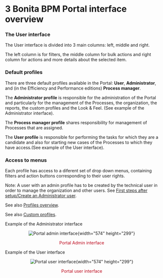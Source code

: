
3 Bonita BPM Portal interface overview
======================================

### The User interface

The User interface is divided into 3 main columns: left, middle and right.

The left column is for filters, the middle column for bulk actions and right column for actions and more details about the selected item.

### Default profiles

There are three default profiles available in the Portal: **User**, **Administrator**, and (in the Efficiency and Performance editions) **Process manager**.

The **Administrator profile** is responsible for the administration of the Portal and particularly for the management of the Processes, the organization, the reports, the custom profiles and the Look & Feel.
(See example of the Administrator interface).

The **Process manager profile** shares responsibility for management of Processes that are assigned.

The **User profile** is responsible for performing the tasks for which they are a candidate and also for starting new cases of the Processes to which they have access.(See example of the User interface).

### Access to menus

Each profile has access to a diferent set of drop down menus, containing filters and action buttons corresponding to their user rights.

Note: A user with an admin profile has to be created by the technical user in order to manage the organization and other users. See [First steps after setup/Create an Administrator user](/first-steps-after-setup-1).

See also [Profiles overview](/profiles-overview-2).

See also [Custom profiles](/custom-profiles-2).

Example of the Administrator interface

<div style="text-align: center;">

![Portal admin interface](images/images-6_0/admin_view7.1.png "Portal Admin interface"){width="574" height="299"}
<div class="caption" style="clear: both">

<span style="display: block;color: #BC071B;text-align: center;margin-top: 10px">Portal Admin interface</span>

</div>

</div>

Example of the User interface

<div style="text-align: center;">

![Portal user interface](images/images-6_0/user_view7.x.png "Portal user interface"){width="574" height="299"}
<div class="caption" style="clear: both">

<span style="display: block;color: #BC071B;text-align: center;margin-top: 10px">Portal user interface</span>

</div>

</div>

